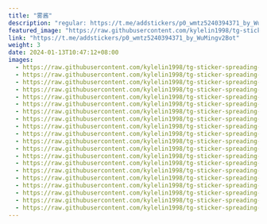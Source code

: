 ```yaml
---
title: "雾酱"
description: "regular: https://t.me/addstickers/p0_wmtz5240394371_by_WuMingv2Bot"
featured_image: "https://raw.githubusercontent.com/kylelin1998/tg-sticker-spreading-worldwide-images/main/img/e9ac14d8-5734-4a36-a745-bc2b63f89505.jpg"
link: "https://t.me/addstickers/p0_wmtz5240394371_by_WuMingv2Bot"
weight: 3
date: 2024-01-13T10:47:12+08:00
images:
  - https://raw.githubusercontent.com/kylelin1998/tg-sticker-spreading-worldwide-images/main/img/e9ac14d8-5734-4a36-a745-bc2b63f89505.jpg
  - https://raw.githubusercontent.com/kylelin1998/tg-sticker-spreading-worldwide-images/main/img/437a1289-1aa5-4448-b082-6062819c455d.jpg
  - https://raw.githubusercontent.com/kylelin1998/tg-sticker-spreading-worldwide-images/main/img/62786f37-adc4-477d-a116-022ebe4104e7.jpg
  - https://raw.githubusercontent.com/kylelin1998/tg-sticker-spreading-worldwide-images/main/img/506fa0e5-edc1-4444-9f2c-463dcbe68e51.jpg
  - https://raw.githubusercontent.com/kylelin1998/tg-sticker-spreading-worldwide-images/main/img/97b5dcde-2fc4-4a33-90a4-5133a6f79b81.jpg
  - https://raw.githubusercontent.com/kylelin1998/tg-sticker-spreading-worldwide-images/main/img/58913636-0bc1-4fec-ba56-3fb72c8e92a1.jpg
  - https://raw.githubusercontent.com/kylelin1998/tg-sticker-spreading-worldwide-images/main/img/7c5f4aa4-9948-45cb-8a5a-c4de6824f778.jpg
  - https://raw.githubusercontent.com/kylelin1998/tg-sticker-spreading-worldwide-images/main/img/a17fa621-8438-4912-8751-12ae97c3066f.jpg
  - https://raw.githubusercontent.com/kylelin1998/tg-sticker-spreading-worldwide-images/main/img/398a67ec-179a-4dd1-94f0-2e871ddc4f99.jpg
  - https://raw.githubusercontent.com/kylelin1998/tg-sticker-spreading-worldwide-images/main/img/2a22c0f0-7b5d-4c01-ba1b-e2dab35a9537.jpg
  - https://raw.githubusercontent.com/kylelin1998/tg-sticker-spreading-worldwide-images/main/img/77f008b2-d169-4caf-901c-ea3b15a6d647.jpg
  - https://raw.githubusercontent.com/kylelin1998/tg-sticker-spreading-worldwide-images/main/img/893408f2-d9f5-40df-b4b6-83a5a53c2230.jpg
  - https://raw.githubusercontent.com/kylelin1998/tg-sticker-spreading-worldwide-images/main/img/51724ddb-8ff9-4329-9873-246827161229.jpg
  - https://raw.githubusercontent.com/kylelin1998/tg-sticker-spreading-worldwide-images/main/img/d253a4fa-868a-4041-83b9-24f23641602d.jpg
  - https://raw.githubusercontent.com/kylelin1998/tg-sticker-spreading-worldwide-images/main/img/126d3c34-a36e-4f6e-b664-7c35cd92d91e.jpg
  - https://raw.githubusercontent.com/kylelin1998/tg-sticker-spreading-worldwide-images/main/img/4973e34c-1431-49c5-a5e5-132358f53b7b.jpg
  - https://raw.githubusercontent.com/kylelin1998/tg-sticker-spreading-worldwide-images/main/img/1c4ed56b-2713-4663-bc1c-30ae4a903c5a.jpg
  - https://raw.githubusercontent.com/kylelin1998/tg-sticker-spreading-worldwide-images/main/img/d1eb1cd4-65c7-40bc-99c3-c83f2ba3c309.jpg
  - https://raw.githubusercontent.com/kylelin1998/tg-sticker-spreading-worldwide-images/main/img/d99d6528-176a-4a17-ac0b-097e95f505cd.jpg
  - https://raw.githubusercontent.com/kylelin1998/tg-sticker-spreading-worldwide-images/main/img/9df9f3f7-3bb7-4f31-a49b-e96147b0d177.jpg
---
```


